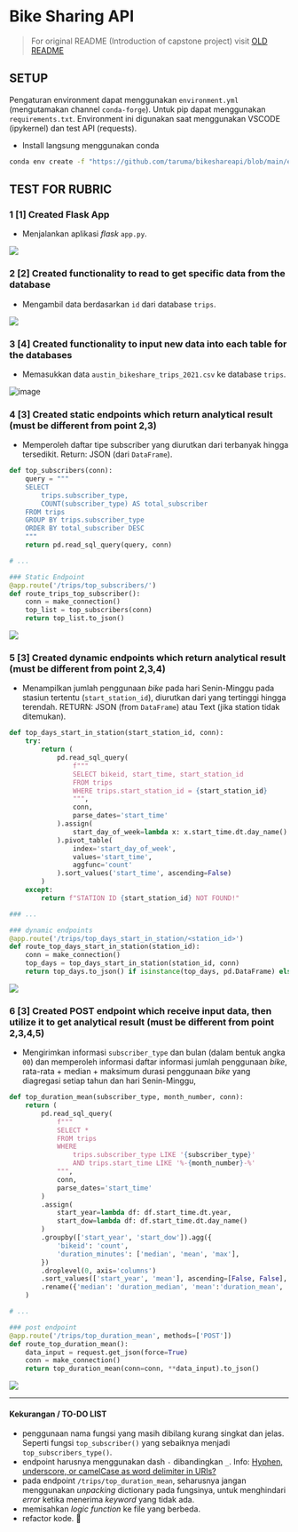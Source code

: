 # Bike Sharing API

> For original README (Introduction of capstone project) visit [OLD README](./OLD_README.md)

## SETUP

Pengaturan environment dapat menggunakan `environment.yml` (mengutamakan channel `conda-forge`). Untuk pip dapat menggunakan `requirements.txt`. Environment ini digunakan saat menggunakan VSCODE (ipykernel) dan test API (requests). 

- Install langsung menggunakan conda

```bash
conda env create -f "https://github.com/taruma/bikeshareapi/blob/main/environment.yml?raw=true"
```

## TEST FOR RUBRIC

### 1 [1] Created Flask App

- Menjalankan aplikasi _flask_ `app.py`. 

![](./asset_readme/caps-das-01-run-app.gif)

### 2 [2] Created functionality to read to get specific data from the database

- Mengambil data berdasarkan `id` dari database `trips`.

![](./asset_readme/caps-das-06-gett-trips-from-database.gif)

### 3 [4] Created functionality to input new data into each table for the databases

- Memasukkan data `austin_bikeshare_trips_2021.csv` ke database `trips`.

![image](https://user-images.githubusercontent.com/1007910/193393176-a22ec4b0-609e-4dfc-903e-3fe54a7469ee.png)

### 4 [3] Created static endpoints which return analytical result (must be different from point 2,3)

- Memperoleh daftar tipe subscriber yang diurutkan dari terbanyak hingga tersedikit. Return: JSON (dari `DataFrame`).

```python
def top_subscribers(conn):
    query = """
    SELECT 
        trips.subscriber_type,
        COUNT(subscriber_type) AS total_subscriber
    FROM trips
    GROUP BY trips.subscriber_type
    ORDER BY total_subscriber DESC
    """
    return pd.read_sql_query(query, conn)

# ...

### Static Endpoint
@app.route('/trips/top_subscribers/')
def route_trips_top_subscriber():
    conn = make_connection()
    top_list = top_subscribers(conn)
    return top_list.to_json()
```

![](./asset_readme/caps-das-03-get-trips-top-subscribers.gif)

### 5 [3] Created dynamic endpoints which return analytical result (must be different from point 2,3,4)

- Menampilkan jumlah penggunaan _bike_ pada hari Senin-Minggu pada stasiun tertentu (`start_station_id`), diurutkan dari yang tertinggi hingga terendah. RETURN: JSON (from `DataFrame`) atau Text (jika station tidak ditemukan). 

```python
def top_days_start_in_station(start_station_id, conn):
    try:    
        return (
            pd.read_sql_query(
                f"""
                SELECT bikeid, start_time, start_station_id
                FROM trips
                WHERE trips.start_station_id = {start_station_id}
                """,
                conn,
                parse_dates='start_time'
            ).assign(
                start_day_of_week=lambda x: x.start_time.dt.day_name()
            ).pivot_table(
                index='start_day_of_week',
                values='start_time',
                aggfunc='count'
            ).sort_values('start_time', ascending=False)
        )
    except:
        return f"STATION ID {start_station_id} NOT FOUND!"

### ...

### dynamic endpoints
@app.route('/trips/top_days_start_in_station/<station_id>')
def route_top_days_start_in_station(station_id):
    conn = make_connection()
    top_days = top_days_start_in_station(station_id, conn)
    return top_days.to_json() if isinstance(top_days, pd.DataFrame) else top_days
```

![](./asset_readme/caps-das-04-get-trips-top-days-start-station.gif)

### 6 [3] Created POST endpoint which receive input data, then utilize it to get analytical result (must be different from point 2,3,4,5)

- Mengirimkan informasi `subscriber_type` dan bulan (dalam bentuk angka `00`) dan memperoleh informasi daftar informasi jumlah penggunaan _bike_, rata-rata + median + maksimum durasi penggunaan _bike_ yang diagregasi setiap tahun dan hari Senin-Minggu, 

```python
def top_duration_mean(subscriber_type, month_number, conn):
    return (
        pd.read_sql_query(
            f"""
            SELECT *
            FROM trips
            WHERE 
                trips.subscriber_type LIKE '{subscriber_type}'
                AND trips.start_time LIKE '%-{month_number}-%'
            """,
            conn,
            parse_dates='start_time'
        )
        .assign(
            start_year=lambda df: df.start_time.dt.year,
            start_dow=lambda df: df.start_time.dt.day_name()
        )
        .groupby(['start_year', 'start_dow']).agg({
            'bikeid': 'count',
            'duration_minutes': ['median', 'mean', 'max'],
        })
        .droplevel(0, axis='columns')
        .sort_values(['start_year', 'mean'], ascending=[False, False], axis='index')
        .rename({'median': 'duration_median', 'mean':'duration_mean', 'max':'duration_max'}, axis='columns')
    )

# ...

### post endpoint
@app.route('/trips/top_duration_mean', methods=['POST'])
def route_top_duration_mean():
    data_input = request.get_json(force=True)
    conn = make_connection()
    return top_duration_mean(conn=conn, **data_input).to_json()
```

![](./asset_readme/caps-das-05-post-trips-top-duration-mean.gif)

---

#### Kekurangan / TO-DO LIST

- penggunaan nama fungsi yang masih dibilang kurang singkat dan jelas. Seperti fungsi `top_subscriber()` yang sebaiknya menjadi `top_subscribers_type()`.
- endpoint harusnya menggunakan dash `-` dibandingkan `_`. Info: [Hyphen, underscore, or camelCase as word delimiter in URIs?](https://stackoverflow.com/questions/10302179/hyphen-underscore-or-camelcase-as-word-delimiter-in-uris)
- pada endpoint `/trips/top_duration_mean`, seharusnya jangan menggunakan _unpacking_ dictionary pada fungsinya, untuk menghindari _error_ ketika menerima _keyword_ yang tidak ada.
- memisahkan _logic function_ ke file yang berbeda. 
- refactor kode. 🤣
